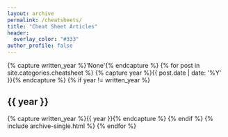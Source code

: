 ```yaml
---
layout: archive
permalink: /cheatsheets/
title: "Cheat Sheet Articles"
header:
  overlay_color: "#333"
author_profile: false
---
```


{% capture written_year %}'None'{% endcapture %}
{% for post in site.categories.cheatsheet %}
{% capture year %}{{ post.date | date: '%Y' }}{% endcapture %}
{% if year != written_year %}
<h2 id="{{ year | slugify }}" class="archive__subtitle">{{ year }}</h2>
{% capture written_year %}{{ year }}{% endcapture %}
{% endif %}
{% include archive-single.html %}
{% endfor %}
